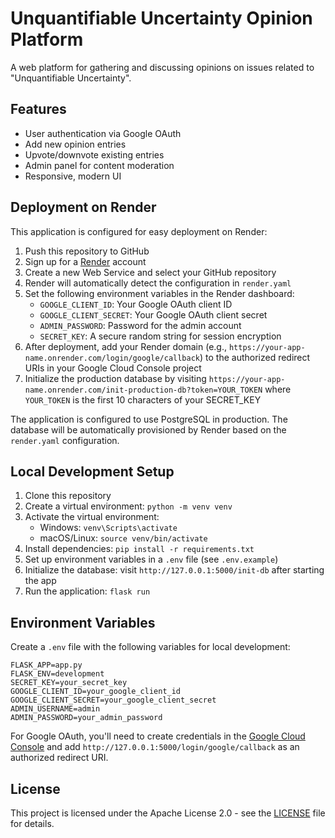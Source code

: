 # Unquantifiable Uncertainty Opinion Platform

A web platform for gathering and discussing opinions on issues related to "Unquantifiable Uncertainty".

## Features

- User authentication via Google OAuth
- Add new opinion entries
- Upvote/downvote existing entries
- Admin panel for content moderation
- Responsive, modern UI

## Deployment on Render

This application is configured for easy deployment on Render:

1. Push this repository to GitHub
2. Sign up for a [Render](https://render.com/) account
3. Create a new Web Service and select your GitHub repository
4. Render will automatically detect the configuration in `render.yaml`
5. Set the following environment variables in the Render dashboard:
   - `GOOGLE_CLIENT_ID`: Your Google OAuth client ID
   - `GOOGLE_CLIENT_SECRET`: Your Google OAuth client secret
   - `ADMIN_PASSWORD`: Password for the admin account
   - `SECRET_KEY`: A secure random string for session encryption
6. After deployment, add your Render domain (e.g., `https://your-app-name.onrender.com/login/google/callback`) to the authorized redirect URIs in your Google Cloud Console project
7. Initialize the production database by visiting `https://your-app-name.onrender.com/init-production-db?token=YOUR_TOKEN` where `YOUR_TOKEN` is the first 10 characters of your SECRET_KEY

The application is configured to use PostgreSQL in production. The database will be automatically provisioned by Render based on the `render.yaml` configuration.

## Local Development Setup

1. Clone this repository
2. Create a virtual environment: `python -m venv venv`
3. Activate the virtual environment:
   - Windows: `venv\Scripts\activate`
   - macOS/Linux: `source venv/bin/activate`
4. Install dependencies: `pip install -r requirements.txt`
5. Set up environment variables in a `.env` file (see `.env.example`)
6. Initialize the database: visit `http://127.0.0.1:5000/init-db` after starting the app
7. Run the application: `flask run`

## Environment Variables

Create a `.env` file with the following variables for local development:

```
FLASK_APP=app.py
FLASK_ENV=development
SECRET_KEY=your_secret_key
GOOGLE_CLIENT_ID=your_google_client_id
GOOGLE_CLIENT_SECRET=your_google_client_secret
ADMIN_USERNAME=admin
ADMIN_PASSWORD=your_admin_password
```

For Google OAuth, you'll need to create credentials in the [Google Cloud Console](https://console.cloud.google.com/) and add `http://127.0.0.1:5000/login/google/callback` as an authorized redirect URI.

## License

This project is licensed under the Apache License 2.0 - see the [LICENSE](LICENSE) file for details.
